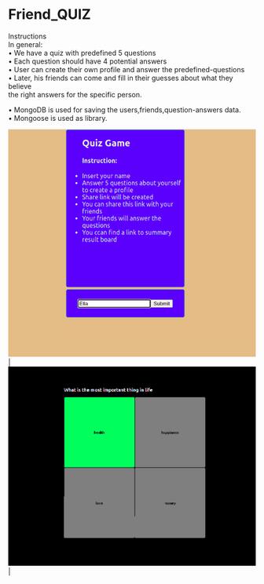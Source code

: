 <h1>Friend_QUIZ</h1>
Instructions<br>
In general:<br>
• We have a quiz with predefined 5 questions<br>
• Each question should have 4 potential answers<br>
• User can create their own profile and answer the predefined-questions<br>
• Later, his friends can come and fill in their guesses about what they believe<br>
the right answers for the specific person.<br>

• MongoDB is used for saving the users,friends,question-answers data.<br>
• Mongoose is used as library.<br>

![](quiz1.png)|![](quiz2.png)|
